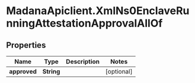# MadanaApiclient.XmlNs0EnclaveRunningAttestationApprovalAllOf

## Properties

Name | Type | Description | Notes
------------ | ------------- | ------------- | -------------
**approved** | **String** |  | [optional] 


